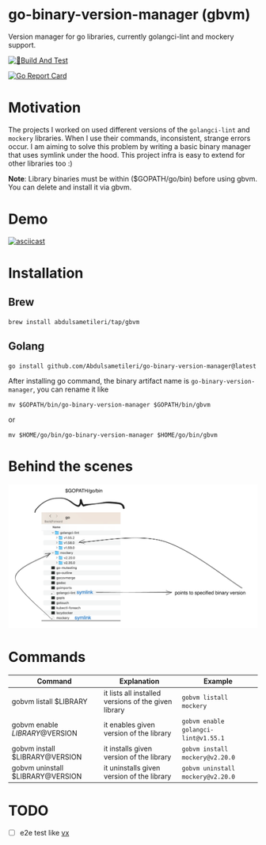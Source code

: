 # go-binary-version-manager (gbvm)

Version manager for go libraries, currently golangci-lint and mockery support.

[![🔨Build And Test](https://github.com/Abdulsametileri/go-binary-version-manager/actions/workflows/test.yml/badge.svg?branch=main)](https://github.com/Abdulsametileri/go-binary-version-manager/actions/workflows/test.yml)

[![Go Report Card](https://goreportcard.com/badge/github.com/Abdulsametileri/go-binary-version-manager)](https://goreportcard.com/report/github.com/Abdulsametileri/go-binary-version-manager)

# Motivation

The projects I worked on used different versions of the `golangci-lint` and `mockery` libraries. When I use their
commands, inconsistent, strange errors occur.
I am aiming to solve this problem by writing a basic binary manager that uses symlink under the hood.
This project infra is easy to extend for other libraries too :)  

**Note**: Library binaries must be within ($GOPATH/go/bin) before using gbvm. You can delete and install it via gbvm.

# Demo

[![asciicast](https://asciinema.org/a/663612.svg)](https://asciinema.org/a/663612)

# Installation

## Brew

`brew install abdulsametileri/tap/gbvm`

## Golang

`go install github.com/Abdulsametileri/go-binary-version-manager@latest`

After installing go command, the binary artifact name is `go-binary-version-manager`, 
you can rename it like

```shell
mv $GOPATH/bin/go-binary-version-manager $GOPATH/bin/gbvm
``` 

or

```shell
mv $HOME/go/bin/go-binary-version-manager $HOME/go/bin/gbvm
```

# Behind the scenes

![behind-the-scenes.png](.github%2Fimages%2Fbehind-the-scenes.png)

# Commands

| Command                          | Explanation                                          | Example                              |
|----------------------------------|------------------------------------------------------|--------------------------------------|
| gobvm listall $LIBRARY           | it lists all installed versions of the given library | `gobvm listall mockery`              |
| gobvm enable $LIBRARY@$VERSION   | it enables given version of the library              | `gobvm enable golangci-lint@v1.55.1` |
| gobvm install $LIBRARY@VERSION   | it installs given version of the library             | `gobvm install mockery@v2.20.0`      |
| gobvm uninstall $LIBRARY@VERSION | it uninstalls given version of the library           | `gobvm uninstall mockery@v2.20.0`    |


# TODO
- [ ] e2e test like [vx](https://github.com/Abdulsametileri/vX/blob/main/e2e-test.sh)